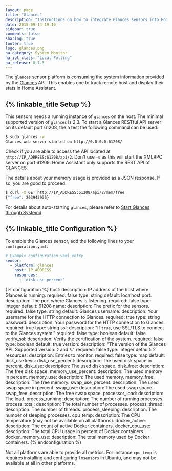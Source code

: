 ```yaml
---
layout: page
title: "Glances"
description: "Instructions on how to integrate Glances sensors into Home Assistant."
date: 2015-09-14 19:10
sidebar: true
comments: false
sharing: true
footer: true
logo: glances.png
ha_category: System Monitor
ha_iot_class: "Local Polling"
ha_release: 0.7.3
---
```



The `glances` sensor platform is consuming the system information provided by the [Glances](https://github.com/nicolargo/glances) API. This enables one to track remote host and display their stats in Home Assistant.

## {% linkable_title Setup %}

This sensors needs a running instance of `glances` on the host. The minimal supported version of `glances` is 2.3.
To start a Glances RESTful API server on its default port 61208, the a test the following command can be used:

```bash
$ sudo glances -w
Glances web server started on http://0.0.0.0:61208/
```

Check if you are able to access the API located at `http://IP_ADRRESS:61208/api/2`. Don't use `-s` as this will start the XMLRPC server on port 61209. Home Assistant only supports the REST API of GLANCES.

The details about your memory usage is provided as a JSON response. If so, you are good to proceed.

```bash
$ curl -X GET http://IP_ADDRESS:61208/api/2/mem/free
{"free": 203943936}
```

For details about auto-starting `glances`, please refer to [Start Glances through Systemd](https://github.com/nicolargo/glances/wiki/Start-Glances-through-Systemd).

## {% linkable_title Configuration %}

To enable the Glances sensor, add the following lines to your `configuration.yaml`:

```yaml
# Example configuration.yaml entry
sensor:
  - platform: glances
    host: IP_ADDRESS
    resources:
      - 'disk_use_percent'
```

{% configuration %}
host:
  description: IP address of the host where Glances is running.
  required: false
  type: string
  default: localhost
port:
  description: The port where Glances is listening.
  required: false
  type: integer
  default: 61208
name:
  description: The prefix for the sensors.
  required: false
  type: string
  default: Glances
username:
  description: Your username for the HTTP connection to Glances.
  required: true
  type: string
password:
  description: Your password for the HTTP connection to Glances.
  required: true
  type: string
ssl:
  description: "If `true`, use SSL/TLS to connect to the Glances system."
  required: false
  type: boolean
  default: false
verify_ssl:
  description: Verify the certification of the system.
  required: false
  type: boolean
  default: true
version:
  description: "The version of the Glances API. Supported version: `2` and `3`."
  required: false
  type: integer
  default: 2
resources:
  description: Entries to monitor.
  required: false
  type: map
  default: disk_use
  keys:
    disk_use_percent:
      description: The used disk space in percent.
    disk_use:
      description: The used disk space.
    disk_free:
      description: The free disk space.
    memory_use_percent:
      description: The used memory in percent.
    memory_use:
      description: The used memory.
    memory_free:
      description: The free memory.
    swap_use_percent:
      description: The used swap space in percent.
    swap_use:
      description: The used swap space.
    swap_free:
      description: The free swap space.
    processor_load:
      description: The load.
    process_running:
      description: The number of running processes.
    process_total:
      description: The total number of processes.
    process_thread:
      description: The number of threads.
    process_sleeping:
      description: The number of sleeping processes.
    cpu_temp:
      description: The CPU temperature (may not be available on all platforms).
    docker_active:
      description: The count of active Docker containers.
    docker_cpu_use:
      description: The total CPU usage in percent of Docker containers.
    docker_memory_use:
      description: The total memory used by Docker containers.
{% endconfiguration %}

Not all platforms are able to provide all metrics. For instance `cpu_temp` is requires installing and configuring `lmsensors` in Ubuntu, and may not be available at all in other platforms.
